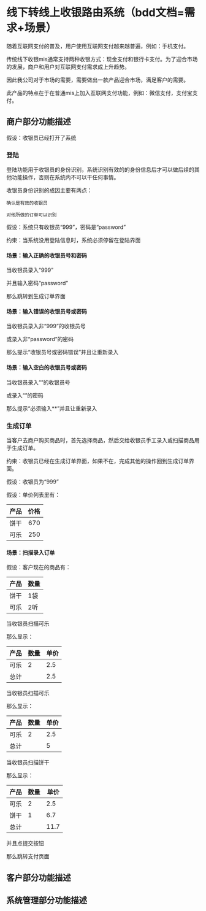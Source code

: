 # 线下转线上收银路由系统（bdd文档=需求+场景）

  随着互联网支付的普及，用户使用互联网支付越来越普遍，例如：手机支付。
  
  传统线下收银mis通常支持两种收银方式：现金支付和银行卡支付。为了迎合市场的发展，商户和用户对互联网支付需求成上升趋势。
  
  因此我公司对于市场的需要，需要做出一款产品迎合市场，满足客户的需要。
  
  此产品的特点在于在普通mis上加入互联网支付功能，例如：微信支付，支付宝支付。

## 商户部分功能描述

  假设：收银员已经打开了系统
  
### 登陆
  登陆功能用于收银员的身份识别，系统识别有效的的身份信息后才可以做后续的其他功能操作，否则在系统内不可以干任何事情。
  
  收银员身份识别的成因主要有两点：
  
    确认是有效的收银员
    
    对他所做的订单可以识别

  假设：系统只有收银员“999”，密码是“password”
  
  约束：当系统没用登陆信息时，系统必须停留在登陆界面
  
#### 场景：输入正确的收银员号和密码

  当收银员录入“999”
  
  并且输入密码“password”
  
  那么跳转到生成订单界面
  
#### 场景：输入错误的收银员号或密码

  当收银员录入非“999”的收银员号
  
  或录入非“password”的密码
  
  那么提示“收银员号或密码错误”并且让重新录入

#### 场景：输入空白的收银员号或密码
  当收银员录入“”的收银员号
  
  或录入“”的密码
  
  那么提示“必须输入**”并且让重新录入

### 生成订单
  当客户去商户购买商品时，首先选择商品，然后交给收银员手工录入或扫描商品用于生成订单。
  
  约束：收银员已经在生成订单界面，如果不在，完成其他的操作回到生成订单界面。
  
  假设：收银员为“999”
  
  假设：单价列表里有：
  
   产品 | 价格 
   ---- | ----:
   饼干 | 670
   可乐 | 250  

#### 场景：扫描录入订单

  假设：客户现在的商品有：
  
   产品 | 数量 
  ------|------
   饼干 | 1袋
   可乐 | 2听
  
  当收银员扫描可乐
  
  那么显示：
  
   产品 | 数量 | 单价
  ------|------|---
   可乐 | 2    | 2.5
   总计 |      | 2.5
  
  当收银员扫描可乐
  
  那么显示：
  
   产品 | 数量 | 单价 
  ------|------|---
   可乐 | 2    | 2.5
   总计 |      | 5
  
  当收银员扫描饼干
  
  那么显示：
  
   产品 | 数量 | 单价 
  ------|------|------
   可乐 | 2    | 2.5
   饼干 | 1    | 6.7
   总计 |      | 11.7
  
  并且点提交按钮
  
  那么跳转支付页面

## 客户部分功能描述

## 系统管理部分功能描述
